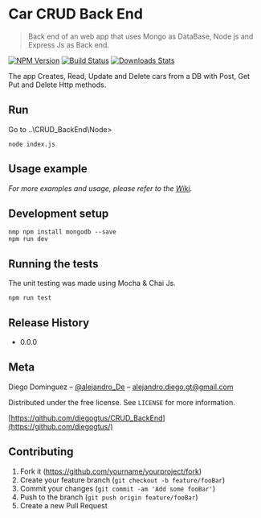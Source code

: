 # Car CRUD Back End
> Back end of an web app that uses Mongo as DataBase, Node js and Express Js as Back end. 

[![NPM Version][npm-image]][npm-url]
[![Build Status][travis-image]][travis-url]
[![Downloads Stats][npm-downloads]][npm-url]

The app Creates, Read, Update and Delete cars from a DB with Post, Get Put and Delete Http methods.

## Run
Go to ..\CRUD_BackEnd\Node>

```
node index.js
```

## Usage example

_For more examples and usage, please refer to the [Wiki][wiki]._

## Development setup

```
nmp npm install mongodb --save
npm run dev
```
## Running the tests

The unit testing was made using Mocha & Chai Js.

```
npm run test
```
## Release History

* 0.0.0

## Meta

Diego Dominguez – [@alejandro_De](https://twitter.com/dbader_org) – alejandro.diego.gt@gmail.com

Distributed under the free license. See ``LICENSE`` for more information.

[https://github.com/diegogtus/CRUD_BackEnd](https://github.com/diegogtus/)

## Contributing

1. Fork it (<https://github.com/yourname/yourproject/fork>)
2. Create your feature branch (`git checkout -b feature/fooBar`)
3. Commit your changes (`git commit -am 'Add some fooBar'`)
4. Push to the branch (`git push origin feature/fooBar`)
5. Create a new Pull Request

<!-- Markdown link & img dfn's -->
[npm-image]: https://img.shields.io/npm/v/datadog-metrics.svg?style=flat-square
[npm-url]: https://npmjs.org/package/datadog-metrics
[npm-downloads]: https://img.shields.io/npm/dm/datadog-metrics.svg?style=flat-square
[travis-image]: https://img.shields.io/travis/dbader/node-datadog-metrics/master.svg?style=flat-square
[travis-url]: https://travis-ci.org/dbader/node-datadog-metrics
[wiki]: https://github.com/yourname/yourproject/wiki

